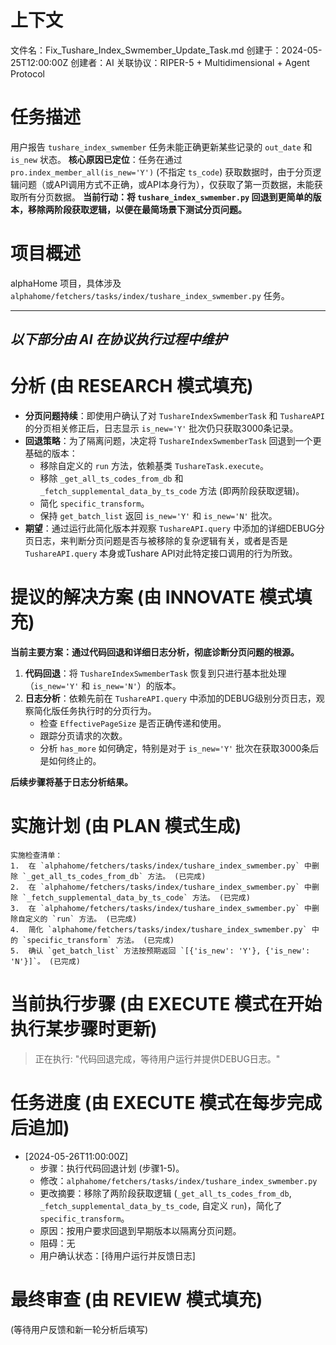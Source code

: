 # 上下文
文件名：Fix_Tushare_Index_Swmember_Update_Task.md
创建于：2024-05-25T12:00:00Z
创建者：AI
关联协议：RIPER-5 + Multidimensional + Agent Protocol 

# 任务描述
用户报告 `tushare_index_swmember` 任务未能正确更新某些记录的 `out_date` 和 `is_new` 状态。
**核心原因已定位**：任务在通过 `pro.index_member_all(is_new='Y')` (不指定 `ts_code`) 获取数据时，由于分页逻辑问题（或API调用方式不正确，或API本身行为），仅获取了第一页数据，未能获取所有分页数据。
**当前行动：将 `tushare_index_swmember.py` 回退到更简单的版本，移除两阶段获取逻辑，以便在最简场景下测试分页问题。**

# 项目概述
alphaHome 项目，具体涉及 `alphahome/fetchers/tasks/index/tushare_index_swmember.py` 任务。

---
*以下部分由 AI 在协议执行过程中维护*
---

# 分析 (由 RESEARCH 模式填充)
- **分页问题持续**：即使用户确认了对 `TushareIndexSwmemberTask` 和 `TushareAPI` 的分页相关修正后，日志显示 `is_new='Y'` 批次仍只获取3000条记录。
- **回退策略**：为了隔离问题，决定将 `TushareIndexSwmemberTask` 回退到一个更基础的版本：
    - 移除自定义的 `run` 方法，依赖基类 `TushareTask.execute`。
    - 移除 `_get_all_ts_codes_from_db` 和 `_fetch_supplemental_data_by_ts_code` 方法 (即两阶段获取逻辑)。
    - 简化 `specific_transform`。
    - 保持 `get_batch_list` 返回 `is_new='Y'` 和 `is_new='N'` 批次。
- **期望**：通过运行此简化版本并观察 `TushareAPI.query` 中添加的详细DEBUG分页日志，来判断分页问题是否与被移除的复杂逻辑有关，或者是否是 `TushareAPI.query` 本身或Tushare API对此特定接口调用的行为所致。

# 提议的解决方案 (由 INNOVATE 模式填充)
**当前主要方案：通过代码回退和详细日志分析，彻底诊断分页问题的根源。**

1.  **代码回退**：将 `TushareIndexSwmemberTask` 恢复到只进行基本批处理（`is_new='Y'` 和 `is_new='N'`）的版本。
2.  **日志分析**：依赖先前在 `TushareAPI.query` 中添加的DEBUG级别分页日志，观察简化版任务执行时的分页行为。
    *   检查 `EffectivePageSize` 是否正确传递和使用。
    *   跟踪分页请求的次数。
    *   分析 `has_more` 如何确定，特别是对于 `is_new='Y'` 批次在获取3000条后是如何终止的。

**后续步骤将基于日志分析结果。**

# 实施计划 (由 PLAN 模式生成)
```
实施检查清单：
1.  在 `alphahome/fetchers/tasks/index/tushare_index_swmember.py` 中删除 `_get_all_ts_codes_from_db` 方法。 (已完成)
2.  在 `alphahome/fetchers/tasks/index/tushare_index_swmember.py` 中删除 `_fetch_supplemental_data_by_ts_code` 方法。 (已完成)
3.  在 `alphahome/fetchers/tasks/index/tushare_index_swmember.py` 中删除自定义的 `run` 方法。 (已完成)
4.  简化 `alphahome/fetchers/tasks/index/tushare_index_swmember.py` 中的 `specific_transform` 方法。 (已完成)
5.  确认 `get_batch_list` 方法按预期返回 `[{'is_new': 'Y'}, {'is_new': 'N'}]`。 (已完成)
```

# 当前执行步骤 (由 EXECUTE 模式在开始执行某步骤时更新)
> 正在执行: "代码回退完成，等待用户运行并提供DEBUG日志。"

# 任务进度 (由 EXECUTE 模式在每步完成后追加)
*   [2024-05-26T11:00:00Z]
    *   步骤：执行代码回退计划 (步骤1-5)。
    *   修改：`alphahome/fetchers/tasks/index/tushare_index_swmember.py`
    *   更改摘要：移除了两阶段获取逻辑 (`_get_all_ts_codes_from_db`, `_fetch_supplemental_data_by_ts_code`, 自定义 `run`)，简化了 `specific_transform`。
    *   原因：按用户要求回退到早期版本以隔离分页问题。
    *   阻碍：无
    *   用户确认状态：[待用户运行并反馈日志]

# 最终审查 (由 REVIEW 模式填充)
(等待用户反馈和新一轮分析后填写) 